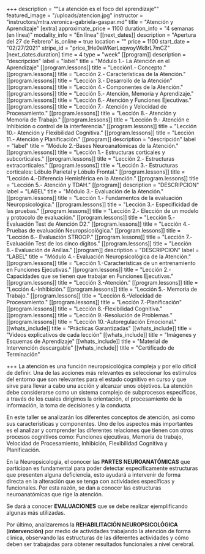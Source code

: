 +++
description = "\"La atención es el foco del aprendizaje\""
featured_image = "/uploads/atencion.jpg"
instructor = "instructors/mtra.veronica-gabriela-gaspar.md"
title = "Atención y Aprendizaje"
[extra]
approximate_price = 1100
duration_info = "4 semanas (en línea)"
modality_info = "En línea"
[[next_dates]]
description = "Apertura del 27 de Febrero"
is_online = true
location = ""
price = 1100
start_date = "02/27/2021"
stripe_id = "price_1He0eWKerLxqwoyWk8rL7mCZ"
[next_dates.duration]
time = 4
type = "week"
[[program]]
description = "descripción"
label = "label"
title = "Módulo 1.- La Atención en el Aprendizaje"
[[program.lessons]]
title = "Lección1.- Concepto."
[[program.lessons]]
title = "Lección 2.- Características de la Atención."
[[program.lessons]]
title = "Lección 3.- Desarrollo de la Atención"
[[program.lessons]]
title = "Lección 4.- Componentes de la Atención."
[[program.lessons]]
title = "Lección 5.- Atención, Memoria y Aprendizaje."
[[program.lessons]]
title = "Lección 6.- Atención y Funciones Ejecutivas."
[[program.lessons]]
title = "Lección 7.- Atención y Velocidad de Procesamiento."
[[program.lessons]]
title = "Lección 8.- Atención y Memoria de Trabajo."
[[program.lessons]]
title = "Lección 9.- Atención e Inhibición o control de la interferencia."
[[program.lessons]]
title = "Lección 10.- Atención y Flexibilidad Cognitiva."
[[program.lessons]]
title = "Lección 11.- Atención y Planificación."
[[program]]
description = "descripción"
label = "label"
title = "Módulo 2.-Bases Neuroanatómicas de la Atención."
[[program.lessons]]
title = "Lección 1.- Estructuras corticales y subcorticales."
[[program.lessons]]
title = "Lección 2.- Estructuras extracorticales."
[[program.lessons]]
title = "Lección 3.- Estructuras corticales: Lóbulo Parietal y Lóbulo Frontal."
[[program.lessons]]
title = "Lección 4.-Diferencia Hemisférica en la Atención."
[[program.lessons]]
title = "Lección 5.- Atención y TDAH."
[[program]]
description = "DESCRIPCION"
label = "LABEL"
title = "Módulo 3.- Evaluación de la Atención."
[[program.lessons]]
title = "Lección 1.- Fundamentos de la evaluación Neuropsicológica."
[[program.lessons]]
title = "Lección 3.- Especificidad de las pruebas."
[[program.lessons]]
title = "Lección 2.- Elección de un modelo y protocolo de evaluación."
[[program.lessons]]
title = "Lección 5.- Evaluación Test de Atención D2."
[[program.lessons]]
title = "Lección 4.- Pruebas de evaluación Neuropsicológica."
[[program.lessons]]
title = "Lección 6.- Evaluación STROOP."
[[program.lessons]]
title = "Lección 7.- Evaluación Test de los cinco dígitos."
[[program.lessons]]
title = "Lección 8.- Evaluación de Anillas."
[[program]]
description = "DESCRIPCION"
label = "LABEL"
title = "Módulo 4.- Evaluación Neuropsicológica de la Atención."
[[program.lessons]]
title = "Lección 1.-Características de un entrenamiento en Funciones Ejecutivas."
[[program.lessons]]
title = "Lección 2.-Capacidades que se tienen que trabajar en Funciones Ejecutivas."
[[program.lessons]]
title = "Lección 3.-Atención."
[[program.lessons]]
title = "Lección 4.-Inhibición."
[[program.lessons]]
title = "Lección 5.- Memoria de Trabajo."
[[program.lessons]]
title = "Lección 6.-Velocidad de Procesamiento."
[[program.lessons]]
title = "Lección 7.-Planificación"
[[program.lessons]]
title = "Lección 8.-Flexibilidad Cognitiva."
[[program.lessons]]
title = "Lección 9.-Resolución de Problemas."
[[program.lessons]]
title = "Lección 10.-Autoregulación Emocional."
[[whats_include]]
title = "Prácticas Garantizadas"
[[whats_include]]
title = "Videos explicativos de cada lección"
[[whats_include]]
title = "Imágenes y Esquemas de Aprendizaje"
[[whats_include]]
title = "Material de Intervención descargable"
[[whats_include]]
title = "Certificado de Terminación"

+++
La atención es una función neuropsicológica compleja y por ello difícil de definir. Una de las acciones más relevantes es seleccionar los estímulos del entorno que son relevantes para el estado cognitivo en curso y que sirve para llevar a cabo una acción y alcanzar unos objetivos. La atención debe considerarse como un sistema complejo de subprocesos específicos, a través de los cuales dirigimos la orientación, el procesamiento de la información, la toma de decisiones y la conducta.

En este taller se analizarán los diferentes conceptos de atención, así como sus características y componentes. Uno de los aspectos más importantes es el analizar y comprender las diferentes relaciones que tienen con otros procesos cognitivos como: Funciones ejecutivas, Memoria de trabajo, Velocidad de Procesamiento, Inhibición, Flexibilidad Cognitiva y Planificación.

En la Neuropsicología, el conocer las **PARTES NEUROANATÓMICAS** que participan es fundamental para poder detectar específicamente estructuras que presenten alguna deficiencia, esto ayudará a intervenir de forma directa en la alteración que se tenga con actividades específicas y funcionales. Por esta razón, se dan a conocer las estructuras neuroanatómicas que rige la atención.

Se dará a conocer **EVALUACIONES** que se debe realizar ejemplificando algunas más utilizadas.

Por último, analizaremos la **REHABILITACIÓN NEUROPSICOLÓGICA** (**intervención)** por medio de actividades trabajando la atención de forma clínica, observando las estructuras de las diferentes actividades y cómo deben ser trabajadas para obtener resultados funcionales a nivel cerebral.